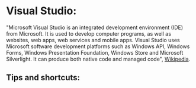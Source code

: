 # Visual Studio:

"Microsoft Visual Studio is an integrated development environment (IDE) from Microsoft. It is used to develop computer programs, as well as websites, web apps, web services and mobile apps. Visual Studio uses Microsoft software development platforms such as Windows API, Windows Forms, Windows Presentation Foundation, Windows Store and Microsoft Silverlight. It can produce both native code and managed code", [Wikipedia](https://en.wikipedia.org/wiki/Microsoft_Visual_Studio).

## Tips and shortcuts: